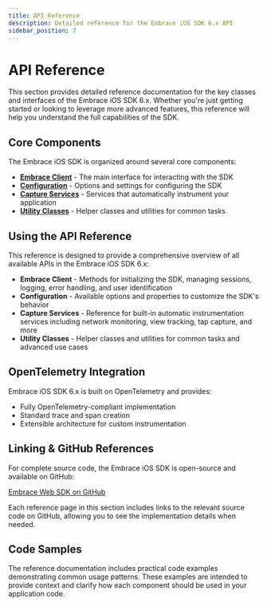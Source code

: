 ```yaml
---
title: API Reference
description: Detailed reference for the Embrace iOS SDK 6.x API
sidebar_position: 7
---
```


# API Reference

This section provides detailed reference documentation for the key classes and interfaces of the Embrace iOS SDK 6.x. Whether you're just getting started or looking to leverage more advanced features, this reference will help you understand the full capabilities of the SDK.

## Core Components

The Embrace iOS SDK is organized around several core components:

- **[Embrace Client](./embrace-client.md)** - The main interface for interacting with the SDK
- **[Configuration](./configuration.md)** - Options and settings for configuring the SDK
- **[Capture Services](./capture-services.md)** - Services that automatically instrument your application
- **[Utility Classes](./utility-classes.md)** - Helper classes and utilities for common tasks

## Using the API Reference

This reference is designed to provide a comprehensive overview of all available APIs in the Embrace iOS SDK 6.x:

- **Embrace Client** - Methods for initializing the SDK, managing sessions, logging, error handling, and user identification
- **Configuration** - Available options and properties to customize the SDK's behavior
- **Capture Services** - Reference for built-in automatic instrumentation services including network monitoring, view tracking, tap capture, and more
- **Utility Classes** - Helper classes and utilities for common tasks and advanced use cases

## OpenTelemetry Integration

Embrace iOS SDK 6.x is built on OpenTelemetry and provides:

- Fully OpenTelemetry-compliant implementation
- Standard trace and span creation
- Extensible architecture for custom instrumentation

## Linking & GitHub References

For complete source code, the Embrace iOS SDK is open-source and available on GitHub:

[Embrace Web SDK on GitHub](https://github.com/embrace-io/embrace-apple-sdk)

Each reference page in this section includes links to the relevant source code on GitHub, allowing you to see the implementation details when needed.

## Code Samples

The reference documentation includes practical code examples demonstrating common usage patterns. These examples are intended to provide context and clarify how each component should be used in your application code.
